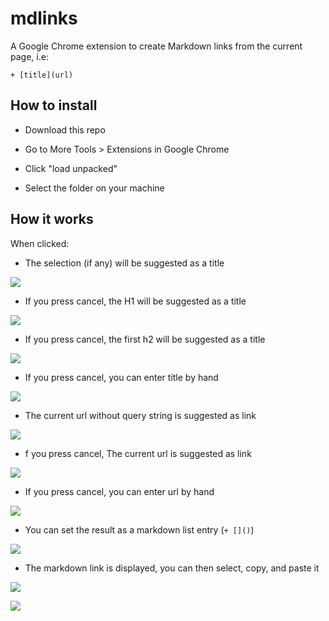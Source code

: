 # mdlinks

A Google Chrome extension to create Markdown links from the current page, i.e:

```
+ [title](url)
```

## How to install

+ Download this repo

+ Go to More Tools > Extensions in Google Chrome

+ Click "load unpacked"

+ Select the folder on your machine

## How it works

When clicked: 

+ The selection (if any) will be suggested as a title

![](img/a.png)

+ If you press cancel, the H1 will be suggested as a title

![](img/b.png)

+ If you press cancel, the first h2 will be suggested as a title

![](img/c.png)

+ If you press cancel, you can enter title by hand

![](img/d.png)

+ The current url without query string is suggested as link

![](img/e.png)

+ f you press cancel, The current url is suggested as link

![](img/f.png)

+ If you press cancel, you can enter url by hand

![](img/g.png)

+ You can set the result as a markdown list entry (`+ []()`)

![](img/h.png)

+ The markdown link is displayed, you can then select, copy, and paste it

![](img/i.png)

![](img/j.png)

